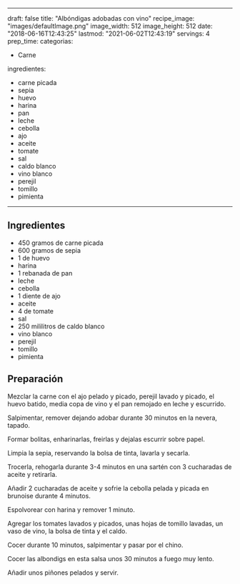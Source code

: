 
---
draft: false
title: "Albóndigas adobadas con vino"
recipe_image: "images/defaultImage.png"
image_width: 512
image_height: 512
date: "2018-06-16T12:43:25"
lastmod: "2021-06-02T12:43:19"
servings: 4
prep_time: 
categorias:
  - Carne

ingredientes:
  - carne picada
  - sepia
  - huevo
  - harina
  - pan
  - leche
  - cebolla
  - ajo
  - aceite
  - tomate
  - sal
  - caldo blanco
  - vino blanco
  - perejil
  - tomillo
  - pimienta
---

## Ingredientes
- 450 gramos de carne picada
- 600 gramos de sepia
- 1  de huevo
- harina
- 1 rebanada de pan
- leche
- cebolla
- 1 diente de ajo
- aceite
- 4  de tomate
- sal
- 250 mililitros de caldo blanco
- vino blanco
- perejil
- tomillo
- pimienta

## Preparación
Mezclar la carne con el ajo pelado y picado, perejil lavado y picado, el huevo batido, media copa de vino y el pan remojado en leche y escurrido.

Salpimentar, remover dejando adobar durante 30 minutos en la nevera, tapado.

Formar bolitas, enharinarlas, freirlas y dejalas escurrir sobre papel.

Limpia la sepia, reservando la bolsa de tinta, lavarla y secarla.

Trocerla, rehogarla durante 3-4 minutos en una sartén con 3 cucharadas de aceite y retirarla.

Añadir 2 cucharadas de aceite y sofrie la cebolla pelada y picada en brunoise durante 4 minutos.

Espolvorear con harina y remover 1 minuto.

Agregar los tomates lavados y picados, unas hojas de tomillo lavadas, un vaso de vino, la bolsa de tinta y el caldo.

Cocer durante 10 minutos, salpimentar y pasar por el chino.

Cocer las albondigs en esta salsa unos 30 minutos a fuego muy lento.

Añadir unos piñones pelados y servir.



